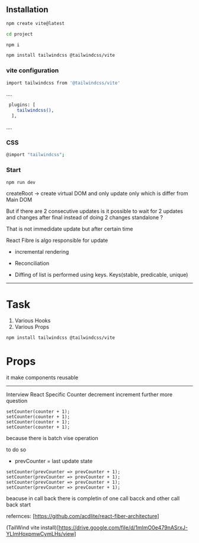 ## Installation

```bash
npm create vite@latest
```
```bash
cd project
```
```bash
npm i
```

```bash
npm install tailwindcss @tailwindcss/vite
```

### vite configuration
```bash
import tailwindcss from '@tailwindcss/vite'
```
....
```bash
 plugins: [
    tailwindcss(),
  ],
```
....

### CSS
```bash
@import "tailwindcss";
```

### Start
```bash
npm run dev
```












createRoot -> create virtual DOM and only update only which is differ from Main DOM

But if there are 2 consecutive updates is it possible to wait for 2 updates and changes after final instead of doing 2 changes standalone ?

That is not immedidate update but after certain time

React Fibre is algo responsible for update 
- incremental rendering

- Reconciliation
- Diffing of list is performed using keys. Keys(stable, predicable, unique)



---


# Task 
1. Various Hooks
2. Various Props

```
npm install tailwindcss @tailwindcss/vite
```

# Props
it make components reusable

---

Interview React Specific 
Counter decrement increment
further more question 

```
setCounter(counter + 1);
setCounter(counter + 1);
setCounter(counter + 1);
setCounter(counter + 1);
```

because there is batch vise operation 

to do so

- prevCounter = last update state

```
setCounter(prevCounter => prevCounter + 1);
setCounter(prevCounter => prevCounter + 1);
setCounter(prevCounter => prevCounter + 1);
setCounter(prevCounter => prevCounter + 1);
```

beacuse in call back there is completin of one call bacck and other call back start



refernces:
[https://github.com/acdlite/react-fiber-architecture]

(TailWind vite install)[https://drive.google.com/file/d/1mlmO0e479nASrxJ-YLImHoxpmwCymLHs/view]

